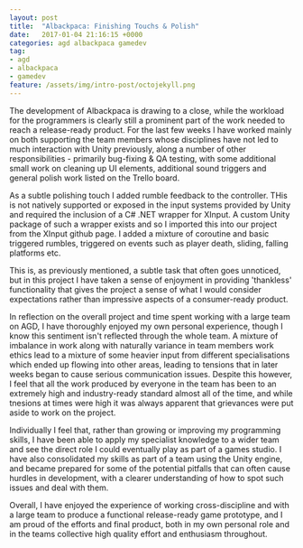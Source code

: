 ```yaml
---
layout: post
title:  "Albackpaca: Finishing Touchs & Polish"
date:   2017-01-04 21:16:15 +0000
categories: agd albackpaca gamedev
tag:
- agd
- albackpaca
- gamedev
feature: /assets/img/intro-post/octojekyll.png
---
```


The development of Albackpaca is drawing to a close, while the workload for the programmers is clearly still a prominent part of the work needed to reach a release-ready product. For the last few weeks I have worked mainly on both supporting the team members whose disciplines have not led to much interaction with Unity previously, along a number of other responsibilities - primarily bug-fixing & QA testing, with some additional small work on cleaning up UI elements, additional sound triggers and general polish work listed on the Trello board.

As a subtle polishing touch I added rumble feedback to the controller. THis is not natively supported or exposed in the input systems provided by Unity and required the inclusion of a C# .NET wrapper for XInput. A custom Unity package of such a wrapper exists and so I imported this into our project from the XInput github page. I added a mixture of coroutine and basic triggered rumbles, triggered on events such as player death, sliding, falling platforms etc.

This is, as previously mentioned, a subtle task that often goes unnoticed, but in this project I have taken a sense of enjoyment in providing 'thankless' functionality that gives the project a sense of what I would consider expectations rather than impressive aspects of a consumer-ready product.

In reflection on the overall project and time spent working with a large team on AGD, I have thoroughly enjoyed my own personal experience, though I know this sentiment isn't reflected through the whole team. A mixture of imbalance in work along with naturally variance in team members work ethics lead to a mixture of some heavier input from different specialisations which ended up flowing into other areas, leading to tensions that in later weeks began to cause serious communication issues. Despite this however, I feel that all the work produced by everyone in the team has been to an extremely high and industry-ready standard almost all of the time, and while tnesions at times were high it was always apparent that grievances were put aside to work on the project.

Individually I feel that, rather than growing or improving my programming skills, I have been able to apply my specialist knowledge to a wider team and see the direct role I could eventually play as part of a games studio. I have also consolidated my skills as part of a team using the Unity engine, and became prepared for some of the potential pitfalls that can often cause hurdles in development, with a clearer understanding of how to spot such issues and deal with them.

Overall, I have enjoyed the experience of working cross-discipline and with a large team to produce a functional release-ready game prototype, and I am proud of the efforts and final product, both in my own personal role and in the teams collective high quality effort and enthusiasm throughout.

